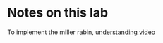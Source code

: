 # Notes on this lab
To implement the miller rabin,
[understanding video](https://www.google.com/search?q=how+to+check+if+a+number+is+prime+miller_rabin&oq=how+to+check+if+a+number+is+prime+miller_rabin&aqs=chrome..69i57j33i10i160l2.9711j0j1&sourceid=chrome&ie=UTF-8#kpvalbx=_yjl2YYrgLder3LUProOU6AM15)

